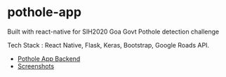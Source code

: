 # pothole-app

Built with react-native for SIH2020 Goa Govt Pothole detection challenge

Tech Stack : React Native, Flask, Keras, Bootstrap, Google Roads API. 

- [Pothole App Backend](https://github.com/markkavens/pothole-backend)
- [Screenshots](https://drive.google.com/drive/folders/1MrKHM_iJQFUUnEZCaHle6SAd2VQy023c)
